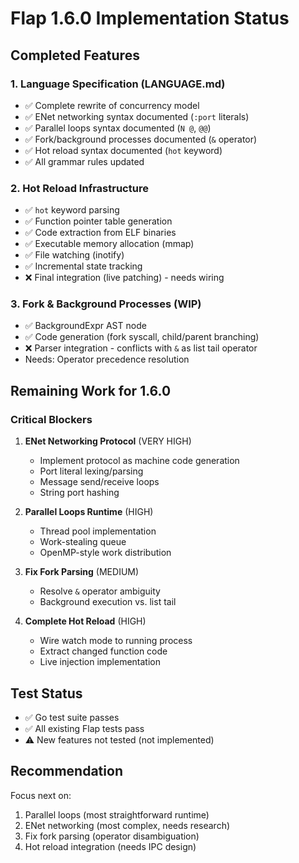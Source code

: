 # Flap 1.6.0 Implementation Status

## Completed Features

### 1. Language Specification (LANGUAGE.md)
- ✅ Complete rewrite of concurrency model
- ✅ ENet networking syntax documented (`:port` literals)
- ✅ Parallel loops syntax documented (`N @`, `@@`)
- ✅ Fork/background processes documented (`&` operator)
- ✅ Hot reload syntax documented (`hot` keyword)
- ✅ All grammar rules updated

### 2. Hot Reload Infrastructure  
- ✅ `hot` keyword parsing
- ✅ Function pointer table generation
- ✅ Code extraction from ELF binaries
- ✅ Executable memory allocation (mmap)
- ✅ File watching (inotify)
- ✅ Incremental state tracking
- ❌ Final integration (live patching) - needs wiring

### 3. Fork & Background Processes (WIP)
- ✅ BackgroundExpr AST node
- ✅ Code generation (fork syscall, child/parent branching)
- ❌ Parser integration - conflicts with `&` as list tail operator
- Needs: Operator precedence resolution

## Remaining Work for 1.6.0

### Critical Blockers

1. **ENet Networking Protocol** (VERY HIGH)
   - Implement protocol as machine code generation
   - Port literal lexing/parsing
   - Message send/receive loops
   - String port hashing

2. **Parallel Loops Runtime** (HIGH)
   - Thread pool implementation
   - Work-stealing queue
   - OpenMP-style work distribution

3. **Fix Fork Parsing** (MEDIUM)
   - Resolve `&` operator ambiguity
   - Background execution vs. list tail

4. **Complete Hot Reload** (HIGH)
   - Wire watch mode to running process
   - Extract changed function code
   - Live injection implementation

## Test Status

- ✅ Go test suite passes
- ✅ All existing Flap tests pass  
- ⚠️  New features not tested (not implemented)

## Recommendation

Focus next on:
1. Parallel loops (most straightforward runtime)
2. ENet networking (most complex, needs research)
3. Fix fork parsing (operator disambiguation)
4. Hot reload integration (needs IPC design)

